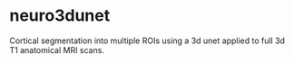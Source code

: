 # neuro3dunet
Cortical segmentation into multiple ROIs using a 3d unet applied to full 3d T1 anatomical MRI scans.

